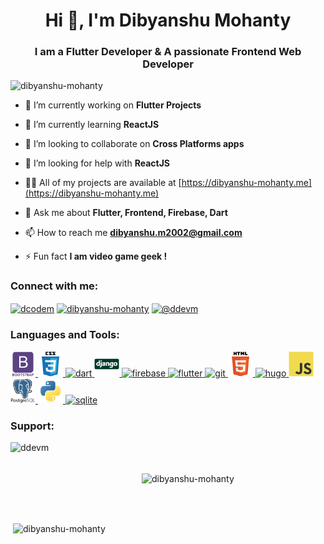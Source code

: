 <h1 align="center">Hi 👋, I'm Dibyanshu Mohanty</h1>
<h3 align="center">I am a Flutter Developer & A passionate Frontend Web Developer</h3>

<p align="left"> <img src="https://komarev.com/ghpvc/?username=dibyanshu-mohanty&label=Profile%20views&color=0e75b6&style=flat" alt="dibyanshu-mohanty" /> </p>

- 🔭 I’m currently working on **Flutter Projects**

- 🌱 I’m currently learning **ReactJS**

- 👯 I’m looking to collaborate on **Cross Platforms apps**

- 🤝 I’m looking for help with **ReactJS**

- 👨‍💻 All of my projects are available at [https://dibyanshu-mohanty.me](https://dibyanshu-mohanty.me)

- 💬 Ask me about **Flutter, Frontend, Firebase, Dart**

- 📫 How to reach me **dibyanshu.m2002@gmail.com**

- ⚡ Fun fact **I am video game geek !**

<h3 align="left">Connect with me:</h3>
<p align="left">
<a href="https://twitter.com/dcodem" target="blank"><img align="center" src="https://raw.githubusercontent.com/rahuldkjain/github-profile-readme-generator/master/src/images/icons/Social/twitter.svg" alt="dcodem" height="30" width="40" /></a>
<a href="https://linkedin.com/in/dibyanshu-mohanty" target="blank"><img align="center" src="https://raw.githubusercontent.com/rahuldkjain/github-profile-readme-generator/master/src/images/icons/Social/linked-in-alt.svg" alt="dibyanshu-mohanty" height="30" width="40" /></a>
<a href="https://medium.com/@ddevm" target="blank"><img align="center" src="https://raw.githubusercontent.com/rahuldkjain/github-profile-readme-generator/master/src/images/icons/Social/medium.svg" alt="@ddevm" height="30" width="40" /></a>
</p>

<h3 align="left">Languages and Tools:</h3>
<p align="left"> <a href="https://getbootstrap.com" target="_blank" rel="noreferrer"> <img src="https://raw.githubusercontent.com/devicons/devicon/master/icons/bootstrap/bootstrap-plain-wordmark.svg" alt="bootstrap" width="40" height="40"/> </a> <a href="https://www.w3schools.com/css/" target="_blank" rel="noreferrer"> <img src="https://raw.githubusercontent.com/devicons/devicon/master/icons/css3/css3-original-wordmark.svg" alt="css3" width="40" height="40"/> </a> <a href="https://dart.dev" target="_blank" rel="noreferrer"> <img src="https://www.vectorlogo.zone/logos/dartlang/dartlang-icon.svg" alt="dart" width="40" height="40"/> </a> <a href="https://www.djangoproject.com/" target="_blank" rel="noreferrer"> <img src="https://raw.githubusercontent.com/devicons/devicon/master/icons/django/django-original.svg" alt="django" width="40" height="40"/> </a> <a href="https://firebase.google.com/" target="_blank" rel="noreferrer"> <img src="https://www.vectorlogo.zone/logos/firebase/firebase-icon.svg" alt="firebase" width="40" height="40"/> </a> <a href="https://flutter.dev" target="_blank" rel="noreferrer"> <img src="https://www.vectorlogo.zone/logos/flutterio/flutterio-icon.svg" alt="flutter" width="40" height="40"/> </a> <a href="https://git-scm.com/" target="_blank" rel="noreferrer"> <img src="https://www.vectorlogo.zone/logos/git-scm/git-scm-icon.svg" alt="git" width="40" height="40"/> </a> <a href="https://www.w3.org/html/" target="_blank" rel="noreferrer"> <img src="https://raw.githubusercontent.com/devicons/devicon/master/icons/html5/html5-original-wordmark.svg" alt="html5" width="40" height="40"/> </a> <a href="https://gohugo.io/" target="_blank" rel="noreferrer"> <img src="https://api.iconify.design/logos-hugo.svg" alt="hugo" width="40" height="40"/> </a> <a href="https://developer.mozilla.org/en-US/docs/Web/JavaScript" target="_blank" rel="noreferrer"> <img src="https://raw.githubusercontent.com/devicons/devicon/master/icons/javascript/javascript-original.svg" alt="javascript" width="40" height="40"/> </a> <a href="https://www.postgresql.org" target="_blank" rel="noreferrer"> <img src="https://raw.githubusercontent.com/devicons/devicon/master/icons/postgresql/postgresql-original-wordmark.svg" alt="postgresql" width="40" height="40"/> </a> <a href="https://www.python.org" target="_blank" rel="noreferrer"> <img src="https://raw.githubusercontent.com/devicons/devicon/master/icons/python/python-original.svg" alt="python" width="40" height="40"/> </a> <a href="https://www.sqlite.org/" target="_blank" rel="noreferrer"> <img src="https://www.vectorlogo.zone/logos/sqlite/sqlite-icon.svg" alt="sqlite" width="40" height="40"/> </a> </p>

<h3 align="left">Support:</h3>
<p><a href="https://www.buymeacoffee.com/ddevm"> <img align="left" src="https://cdn.buymeacoffee.com/buttons/v2/default-yellow.png" height="50" width="210" alt="ddevm" /></a></p>

<br><br>

<p><img align="center" src="https://github-readme-stats.vercel.app/api/top-langs?username=dibyanshu-mohanty&show_icons=true&locale=en&layout=compact" alt="dibyanshu-mohanty" /></p>
<br><br>
<p>&nbsp;<img align="center" src="https://github-readme-stats.vercel.app/api?username=dibyanshu-mohanty&show_icons=true&locale=en" alt="dibyanshu-mohanty" /></p>
